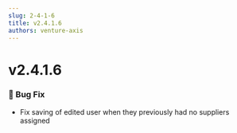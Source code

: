 ```yaml
---
slug: 2-4-1-6
title: v2.4.1.6
authors: venture-axis
---
```


# v2.4.1.6
### 🐛 Bug Fix
- Fix saving of edited user when they previously had no suppliers assigned